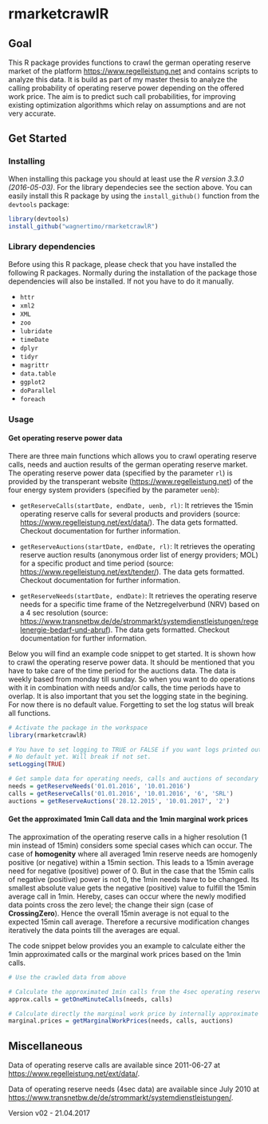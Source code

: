 # rmarketcrawlR


## Goal

This R package provides functions to crawl the german operating reserve market of the platform https://www.regelleistung.net and contains scripts to analyze this data.
It is build as part of my master thesis to analyze the calling probability of operating reserve power depending on the offered work price. The aim is to predict such call probabilities, for improving existing optimization algorithms which relay on assumptions and are not very accurate.

## Get Started

### Installing

When installing this package you should at least use the *R version 3.3.0 (2016-05-03)*. For the library dependecies see the section above. You can easily install this R package by using the `install_github()` function from the `devtools` package:

```r
library(devtools)
install_github("wagnertimo/rmarketcrawlR")
```
### Library dependencies

Before using this R package, please check that you have installed the following R packages. Normally during the installation of the package those dependencies will also be installed. If not you have to do it manually.

- `httr`
- `xml2`
- `XML`
- `zoo`
- `lubridate`
- `timeDate`
- `dplyr`
- `tidyr`
- `magrittr`
- `data.table`
- `ggplot2`
- `doParallel`
- `foreach`

### Usage

#### Get operating reserve power data

There are three main functions which allows you to crawl operating reserve calls, needs and auction results of the german operating reserve market. The operating reserve power data (specified by the parameter `rl`) is provided by the transperant website (https://www.regelleistung.net) of the four energy system providers (specified by the parameter `uenb`):

* `getReserveCalls(startDate, endDate, uenb, rl)`: It retrieves the 15min operating reserve calls for several products and providers (source: https://www.regelleistung.net/ext/data/). The data gets formatted. Checkout documentation for further information.

* `getReserveAuctions(startDate, endDate, rl)`: It retrieves the operating reserve auction results (anonymous order list of energy providers; MOL) for a specific product and time period (source: https://www.regelleistung.net/ext/tender/). The data gets formatted. Checkout documentation for further information.

* `getReserveNeeds(startDate, endDate)`: It retrieves the operating reserve needs for a specific time frame of the Netzregelverbund (NRV) based on a 4 sec resolution (source: https://www.transnetbw.de/de/strommarkt/systemdienstleistungen/regelenergie-bedarf-und-abruf). The data gets formatted. Checkout documentation for further information.

Below you will find an example code snippet to get started. It is shown how to crawl the operating reserve power data. It should be mentioned that you have to take care of the time period for the auctions data. The data is weekly based from monday till sunday. So when you want to do operations with it in combination with needs and/or calls, the time periods have to overlap. It is also important that you set the logging state in the begining. For now there is no default value. Forgetting to set the log status will break all functions.

```r
# Activate the package in the workspace
library(rmarketcrawlR)

# You have to set logging to TRUE or FALSE if you want logs printed out (Good for Debugging)
# No default yet. Will break if not set.
setLogging(TRUE)

# Get sample data for operating needs, calls and auctions of secondary reserve power from the Netzregelverbund
needs = getReserveNeeds('01.01.2016', '10.01.2016')
calls = getReserveCalls('01.01.2016', '10.01.2016', '6', 'SRL')
auctions = getReserveAuctions('28.12.2015', '10.01.2017', '2')

```

#### Get the approximated 1min Call data and the 1min marginal work prices

The approximation of the operating reserve calls in a higher resolution (1 min instead of 15min) considers some special cases which can occur. The case of **homogenity** where all averaged 1min reserve needs are homogenly positive (or negative) within a 15min section. This leads to a 15min average need for negative (positive) power of 0. But in the case that the 15min calls of negative (positive) power is not 0, the 1min needs have to be changed. Its smallest absolute value gets the negative (positive) value to fulfill the 15min average call in 1min. Hereby, cases can occur where the newly modified data points cross the zero level; the change their sign (case of **CrossingZero**). Hence the overall 15min average is not equal to the expected 15min call average. Therefore a recursive modification changes iteratively the data points till the averages are equal.

The code snippet below provides you an example to calculate either the 1min approximated calls or the marginal work prices based on the 1min calls.

```r
# Use the crawled data from above

# Calculate the approximated 1min calls from the 4sec operating reserve needs data
approx.calls = getOneMinuteCalls(needs, calls)

# Calculate directly the marginal work price by internally approximate 1min calls
marginal.prices = getMarginalWorkPrices(needs, calls, auctions)

```

## Miscellaneous

Data of operating reserve calls are available since 2011-06-27 at https://www.regelleistung.net/ext/data/.

Data of operating reserve needs (4sec data) are available since July 2010 at https://www.transnetbw.de/de/strommarkt/systemdienstleistungen/.


Version v02 - 21.04.2017
